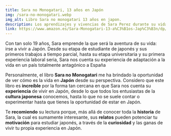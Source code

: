 ```yaml
---
title: Sara no Monogatari, 13 años en Japón
img: /sara-no-monogatari.webp
img_alt: Libro Sara no monogatari 13 años en japon.
description: Los aprendizajes y vivencias de Sara Perez durante su vida en japon
link: https://www.amazon.es/Sara-Monogatari-13-a%C3%B1os-Jap%C3%B3n/dp/B0CJXDSK1F/ref=sr_1_1?crid=32YVK2HHUJN89&dib=eyJ2IjoiMSJ9.KMbQubNAM6wLhZ0nJk1Ctqt22VKqdVGpMikaeDfEFZzGjHj071QN20LucGBJIEps.aXfNDwrOWIESThq0NKuDwceiinkXgf4Bo7I_nzCNZFI&dib_tag=se&keywords=sara+no+monogatari&qid=1729636803&sprefix=sara+no+mono%2Caps%2C939&sr=8-1
---
```

Con tan solo 19 años, Sara emprende la que será la aventura de su vida: irse a vivir a Japón. Desde su etapa de estudiante de japonés y sus primeros trabajos a tiempo parcial, hasta su etapa universitaria y su primera experiencia laboral seria, Sara nos cuenta su experiencia de adaptación a la vida en un país totalmente antagónico a España

Personalmente, el libro **Sara no Monogatari** me ha brindado la oportunidad de ver cómo es la vida en **Japón** desde su perspectiva. Considero que este libro es **increíble** por la forma tan cercana en que Sara nos cuenta su **experiencia** de vivir en Japón, desde lo que todos los entusiastas de la **cultura japonesa** conocemos, hasta lo que no se suele contar o experimentar hasta que tienes la oportunidad de estar en Japón.

Te **recomiendo** su lectura porque, más allá de conocer toda la **historia** de Sara, la cual es sumamente interesante, sus **relatos** pueden potenciar tu **motivación** para estudiar japonés, a través de la **curiosidad** y las ganas de vivir tu propia experiencia en Japón.